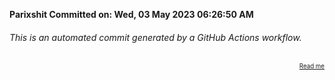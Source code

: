 **Parixshit Committed on: Wed, 03 May 2023 06:26:50 AM** <!-- e7d6ff5b-e0b4-46c1-8a32-62fdac834894 -->

###### This is an automated commit generated by a GitHub Actions workflow.

<div align="right"><sub><sup><a href="https://github.com/Parixshit/AutoCommit.git">Read me</a></sup></sub></div>
